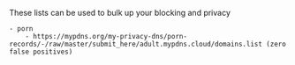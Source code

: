 These lists can be used to bulk up your blocking and privacy

    - porn
        - https://mypdns.org/my-privacy-dns/porn-records/-/raw/master/submit_here/adult.mypdns.cloud/domains.list (zero false positives)

